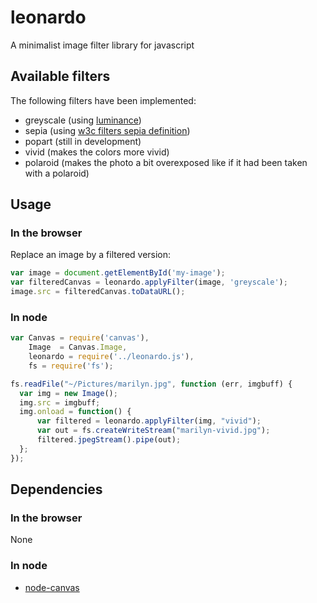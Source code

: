 leonardo
========

A minimalist image filter library for javascript

## Available filters
The following filters have been implemented:
* greyscale (using [luminance](http://en.wikipedia.org/wiki/Luma_%28video%29))
* sepia (using [w3c filters sepia definition](http://www.w3.org/TR/filter-effects/#sepiaEquivalent))
* popart (still in development)
* vivid (makes the colors more vivid)
* polaroid (makes the photo a bit overexposed like if it had been taken with a polaroid)

## Usage
### In the browser

Replace an image by a filtered version:
```javascript
var image = document.getElementById('my-image');
var filteredCanvas = leonardo.applyFilter(image, 'greyscale');
image.src = filteredCanvas.toDataURL();
```
### In node
```javascript
var Canvas = require('canvas'),
    Image  = Canvas.Image,
    leonardo = require('../leonardo.js'),
    fs = require('fs');

fs.readFile("~/Pictures/marilyn.jpg", function (err, imgbuff) {
  var img = new Image();
  img.src = imgbuff;
  img.onload = function() {
      var filtered = leonardo.applyFilter(img, "vivid");
      var out = fs.createWriteStream("marilyn-vivid.jpg");
      filtered.jpegStream().pipe(out);
  };
});
```

## Dependencies
### In the browser
None
### In node
* [node-canvas](https://www.npmjs.org/package/canvas)
